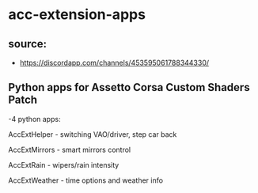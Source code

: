 # acc-extension-apps

## source: 
  - https://discordapp.com/channels/453595061788344330/

## Python apps for Assetto Corsa Custom Shaders Patch

-4 python apps: 

AccExtHelper - switching VAO/driver, step car back

AccExtMirrors - smart mirrors control

AccExtRain - wipers/rain intensity

AccExtWeather - time options and weather info
